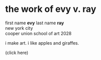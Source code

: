 # the work of evy v. ray

first name **evy** last name **ray**  
new york city   
cooper union school of art 2028   

i make art. i like apples and giraffes.   
  
(click here) 
